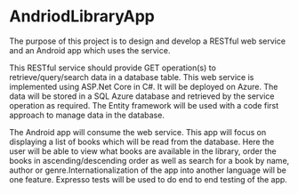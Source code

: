 # AndriodLibraryApp

The purpose of this project is to design and develop a RESTful web service and an Android app which uses the service.

This RESTful service should provide GET operation(s) to retrieve/query/search data in a database table. 
This web service is implemented using ASP.Net Core in C#. It will be deployed on Azure.
The data will be stored in a SQL Azure database and retrieved by the service operation as required. 
The Entity framework will be used with a code first approach to manage data in the database. 

The Android app will consume the web service. This app will focus on displaying a list of books which will be read from the database.
Here the user will be able to view what books are available in the library, order the books in ascending/descending order as well as search 
for a book by name, author or genre.Internationalization of the app into another language will be one feature.
Expresso tests will be used to do end to end testing of the app.